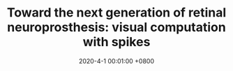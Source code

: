 ---
title:          "Toward the next generation of retinal neuroprosthesis: visual computation with spikes"
date:           2020-4-1 00:01:00 +0800
selected:       false
pub:            <strong>Engineering</strong>
pub_date:       "2020"
cover:          assets/pubpic/2020_engineering5.jpg
authors:
- Zhaofei Yu
- Jian K Liu
- Shanshan Jia
- Yichen Zhang
- <strong>Yajing Zheng</strong>
- Yonghong Tian
- Tiejun Huang
links:
  Paper: https://www.sciencedirect.com/science/article/pii/S2095809920300357
---